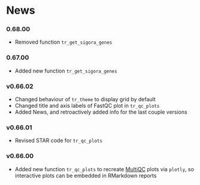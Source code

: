 # News

### 0.68.00

* Removed function  `tr_get_sigora_genes`

### 0.67.00

* Added new function `tr_get_sigora_genes`

### v0.66.02

* Changed behaviour of `tr_theme` to display grid by default
* Changed title and axis labels of FastQC plot in `tr_qc_plots`
* Added News, and retroactively added info for the last couple versions

### v0.66.01

* Revised STAR code for `tr_qc_plots` 

### v0.66.00

* Added new function `tr_qc_plots` to recreate [MultiQC](https://multiqc.info/)
plots via `plotly`, so interactive plots can be embedded in RMarkdown reports
